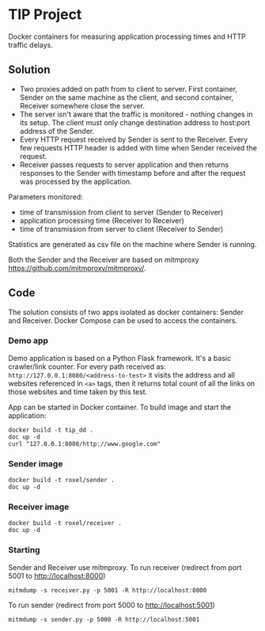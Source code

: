 TIP Project
=====

Docker containers for measuring application processing times and HTTP traffic delays. 

## Solution

* Two proxies added on path from to client to server. First container, Sender on the same machine as the client, 
and second container, Receiver somewhere close the server.
* The server isn't aware that the traffic is monitored - nothing changes in its setup. 
The client must only change destination address to host:port address of the Sender.
* Every HTTP request received by Sender is sent to the Receiver. Every few requests HTTP header is added with time 
when Sender received the request.
* Receiver passes requests to server application and then returns responses to the Sender with timestamp before and after
the request was processed by the application.


Parameters monitored:

* time of transmission from client to server (Sender to Receiver)
* application processing time (Receiver to Receiver)
* time of transmission from server to client (Receiver to Sender)

Statistics are generated as csv file on the machine where Sender is running.

Both the Sender and the Receiver are based on mitmproxy <https://github.com/mitmproxy/mitmproxy/>.

## Code

The solution consists of two apps isolated as docker containers: Sender and Receiver.
Docker Compose can be used to access the containers. 

### Demo app

Demo application is based on a Python Flask framework. It's a basic crawler/link counter. For every path received as:
`http://127.0.0.1:8080/<address-to-test>` it visits the address and all websites referenced in `<a>` tags, then it returns 
total count of all the links on those websites and time taken by this test.

App can be started in Docker container. To build image and start the application:
 
    docker build -t tip_dd .
    doc up -d
    curl "127.0.0.1:8080/http://www.google.com"

### Sender image

    docker build -t roxel/sender .
    doc up -d
    
### Receiver image

    docker build -t roxel/receiver .
    doc up -d

### Starting

Sender and Receiver use mitmproxy.
To run receiver (redirect from port 5001 to <http://localhost:8000>)

    mitmdump -s receiver.py -p 5001 -R http://localhost:8000

To run sender (redirect from port 5000 to <http://localhost:5001>)

    mitmdump -s sender.py -p 5000 -R http://localhost:5001


